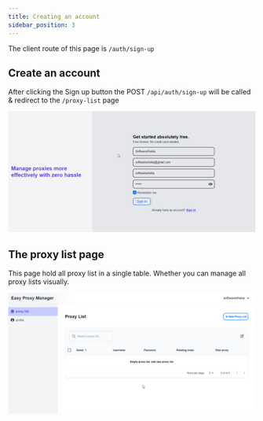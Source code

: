 ```yaml
---
title: Creating an account
sidebar_position: 3
---
```


The client route of this page is `/auth/sign-up`

## Create an account

After clicking the Sign up button the POST `/api/auth/sign-up` will be called & redirect to the `/proxy-list` page

![Sign up an account](../../../assets/1.sign-up-an-account.png)

## The proxy list page

This page hold all proxy list in a single table. Whether you can manage all proxy lists visually.

![Proxy list page](../../../assets/2.after-sign-up.png)
